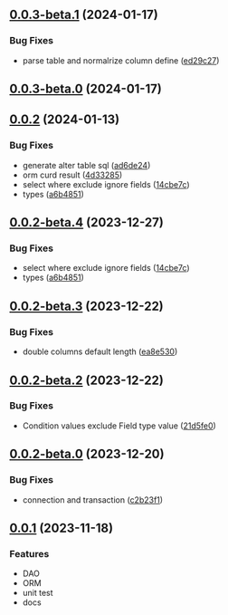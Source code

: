 ## [0.0.3-beta.1](https://github.com/x-wink/wink-dao/compare/v0.0.3-beta.0...v0.0.3-beta.1) (2024-01-17)

### Bug Fixes

-   parse table and normalrize column define ([ed29c27](https://github.com/x-wink/wink-dao/commit/ed29c2787ecc562aea78c30b07fbb7a1c68e1984))

## [0.0.3-beta.0](https://github.com/x-wink/wink-dao/compare/v0.0.2...v0.0.3-beta.0) (2024-01-17)

## [0.0.2](https://github.com/x-wink/wink-dao/compare/v0.0.2-beta.3...v0.0.2) (2024-01-13)

### Bug Fixes

-   generate alter table sql ([ad6de24](https://github.com/x-wink/wink-dao/commit/ad6de24d4c330b15c1e3e80aa2cda88e805cb807))
-   orm curd result ([4d33285](https://github.com/x-wink/wink-dao/commit/4d33285321407880b1a442a77211caddf9c6d22d))
-   select where exclude ignore fields ([14cbe7c](https://github.com/x-wink/wink-dao/commit/14cbe7c6ce7950272c456e6620475371b1bdd9bd))
-   types ([a6b4851](https://github.com/x-wink/wink-dao/commit/a6b48519725c4c434912ca36a2ffe685226c3dd9))

## [0.0.2-beta.4](https://github.com/x-wink/wink-dao/compare/v0.0.2-beta.3...v0.0.2-beta.4) (2023-12-27)

### Bug Fixes

-   select where exclude ignore fields ([14cbe7c](https://github.com/x-wink/wink-dao/commit/14cbe7c6ce7950272c456e6620475371b1bdd9bd))
-   types ([a6b4851](https://github.com/x-wink/wink-dao/commit/a6b48519725c4c434912ca36a2ffe685226c3dd9))

## [0.0.2-beta.3](https://github.com/x-wink/wink-dao/compare/v0.0.2-beta.2...v0.0.2-beta.3) (2023-12-22)

### Bug Fixes

-   double columns default length ([ea8e530](https://github.com/x-wink/wink-dao/commit/ea8e53000a0942e33d46cffd9085f729828668b7))

## [0.0.2-beta.2](https://github.com/x-wink/wink-dao/compare/v0.0.2-beta.0...v0.0.2-beta.2) (2023-12-22)

### Bug Fixes

-   Condition values exclude Field type value ([21d5fe0](https://github.com/x-wink/wink-dao/commit/21d5fe0623589a281da6e6c4b765656cf3dc5f7c))

## [0.0.2-beta.0](https://github.com/x-wink/wink-dao/compare/v0.0.1...v0.0.2-beta.0) (2023-12-20)

### Bug Fixes

-   connection and transaction ([c2b23f1](https://github.com/x-wink/wink-dao/commit/c2b23f17a7525df9d136bb125f2c5ff30e41f6e4))

## [0.0.1](https://github.com/x-wink/wink-dao/compare/v2.0.5-beta.0...v0.0.1) (2023-11-18)

### Features

-   DAO
-   ORM
-   unit test
-   docs
